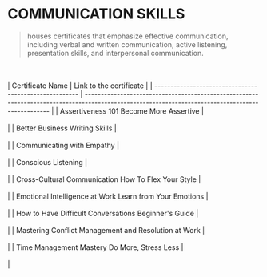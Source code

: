# COMMUNICATION SKILLS
> houses certificates that emphasize effective communication, 
> including verbal and written communication, active listening, presentation skills, and interpersonal communication.


<br /><br />
| Certificate Name                                        | Link to the certificate                                                                                                                         |
| ------------------------------------------------------  | ------------------------------------------------------------------------------------------------------------------------------------------------- |
| Assertiveness 101 Become More Assertive |  <br /><br /> |
| Better Business Writing Skills |  <br /><br /> |
| Communicating with Empathy |  <br /><br /> |
| Conscious Listening |  <br /><br /> |
| Cross-Cultural Communication How To Flex Your Style |  <br /><br /> |
| Emotional Intelligence at Work Learn from Your Emotions |  <br /><br /> |
| How to Have Difficult Conversations Beginner's Guide |  <br /><br /> |
| Mastering Conflict Management and Resolution at Work |  <br /><br /> |
| Time Management Mastery Do More, Stress Less |  <br /><br /> |
